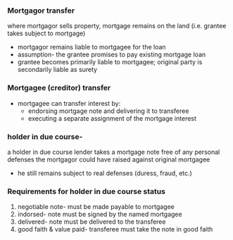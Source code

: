 ### Mortgagor transfer
where mortgagor sells property, mortgage remains on the land (i.e. grantee takes subject to mortgage)

- mortgagor remains liable to mortgagee for the loan 
- assumption- the grantee promises to pay existing mortgage loan
- grantee becomes primarily liable to mortgagee; original party is secondarily liable as surety 

### Mortgagee (creditor) transfer
- mortgagee can transfer interest by:
	- endorsing mortgage note and delivering it to transferee
	- executing a separate assignment of the mortgage interest 

### holder in due course- 
a holder in due course lender takes a mortgage note free of any personal defenses the mortgagor could have raised against original mortgagee
- he still remains subject to real defenses (duress, fraud, etc.)

### Requirements for holder in due course status
1. negotiable note- must be made payable to mortgagee
2. indorsed- note must be signed by the named mortgagee
3. delivered- note must be delivered to the transferee
4. good faith & value paid- transferee must take the note in good faith